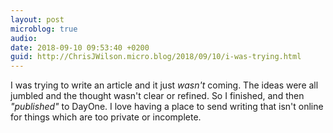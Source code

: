 ```yaml
---
layout: post
microblog: true
audio: 
date: 2018-09-10 09:53:40 +0200
guid: http://ChrisJWilson.micro.blog/2018/09/10/i-was-trying.html
---
```

I was trying to write an article and it just *wasn't* coming. The ideas were all jumbled and the thought wasn't clear or refined. So I finished, and then _"published"_ to DayOne. I love having a place to send writing that isn't online for things which are too private or incomplete.
